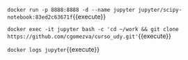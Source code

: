 
`docker run -p 8888:8888 -d --name jupyter jupyter/scipy-notebook:83ed2c63671f`{{execute}}

`docker exec -it jupyter bash -c 'cd ~/work && git clone https://github.com/cgomezva/curso_udy.git'`{{execute}}

`docker logs jupyter`{{execute}}

